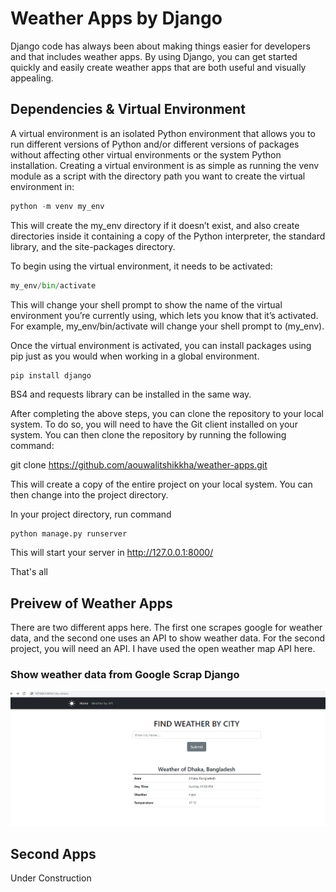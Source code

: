 # Weather Apps by Django 

Django code has always been about making things easier for developers and that includes weather apps. By using Django, you can get started quickly and easily create weather apps that are both useful and visually appealing.

## Dependencies & Virtual Environment 

A virtual environment is an isolated Python environment that allows you to run different versions of Python and/or different versions of packages without affecting other virtual environments or the system Python installation. Creating a virtual environment is as simple as running the venv module as a script with the directory path you want to create the virtual environment in:

```python
python -m venv my_env
```

This will create the my_env directory if it doesn’t exist, and also create directories inside it containing a copy of the Python interpreter, the standard library, and the site-packages directory.

To begin using the virtual environment, it needs to be activated:

```python
my_env/bin/activate
```

This will change your shell prompt to show the name of the virtual environment you’re currently using, which lets you know that it’s activated. For example, my_env/bin/activate will change your shell prompt to (my_env).


Once the virtual environment is activated, you can install packages using pip just as you would when working in a global environment.

```code
pip install django
```

BS4 and requests library can be installed in the same way.

After completing the above steps, you can clone the repository to your local system. To do so, you will need to have the Git client installed on your system. You can then clone the repository by running the following command:

git clone https://github.com/aouwalitshikkha/weather-apps.git


This will create a copy of the entire project on your local system. You can then change into the project directory.

In your project directory, run command 

```python
python manage.py runserver
```
This  will start your server in http://127.0.0.1:8000/

That's all 

## Preivew of Weather Apps 

There are two different apps here. The first one scrapes google for weather data, and the second one uses an API to show weather data. For the second project, you will need an API. I have used the open weather map API here.

### Show weather data from Google Scrap Django

![Show weather data from Google Scrap Django](Screenshot_1.jpg)



## Second Apps 
Under Construction

